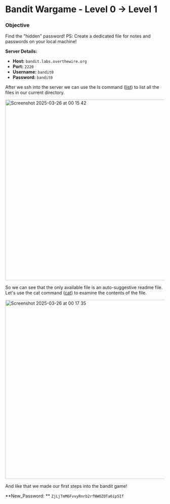 # Bandit Wargame - Level 0 -> Level 1 

### Objective  
Find the "hidden" password!
PS: Create a dedicated file for notes and passwords on your local machine!

**Server Details:**  
- **Host:** `bandit.labs.overthewire.org`  
- **Port:** `2220`  
- **Username:** `bandit0`  
- **Password:** `bandit0`  

After we ssh into the server we can use the ls command ([list](https://en.wikipedia.org/wiki/Ls)) to list all the files in our current directory.

<img width="570" alt="Screenshot 2025-03-26 at 00 15 42" src="https://github.com/user-attachments/assets/a123d456-4f54-4979-b488-c543806ac1d8" />

So we can see that the only available file is an auto-suggestive readme file.
Let's use the cat command ([cat](https://en.wikipedia.org/wiki/Cat_(Unix))) to examine the contents of the file.

<img width="565" alt="Screenshot 2025-03-26 at 00 17 35" src="https://github.com/user-attachments/assets/35eb65c4-1b73-4654-88a0-90dfbaead388" />

And like that we made our first steps into the bandit game!

**New_Password: ** `ZjLjTmM6FvvyRnrb2rfNWOZOTa6ip5If`
